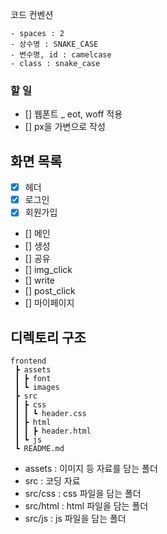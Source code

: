 코드 컨벤션
```
- spaces : 2
- 상수명 : SNAKE_CASE
- 변수명, id : camelcase
- class : snake_case
```

### 할 일
- [] 웹폰트 _ eot, woff 적용
- [] px을 가변으로 작성


## 화면 목록
- [x] 헤더
- [x] 로그인
- [x] 회원가입
- [] 메인
- [] 생성
- [] 공유
- [] img_click
- [] write
- [] post_click
- [] 마이페이지

## 디렉토리 구조
```
frontend
 ┣ assets
 ┃ ┣ font
 ┃ ┗ images
 ┣ src
 ┃ ┣ css
 ┃ ┃ ┗ header.css
 ┃ ┣ html
 ┃ ┃ ┣ header.html
 ┃ ┗ js
 ┗ README.md
```
- assets : 이미지 등 자료를 담는 폴더
- src : 코딩 자료
- src/css : css 파일을 담는 폴더
- src/html : html 파일을 담는 폴더
- src/js : js 파일을 담는 폴더
